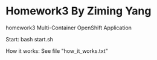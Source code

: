 # Homework3 By Ziming Yang
homework3 Multi-Container OpenShift Application

Start:
bash start.sh

How it works:
See file "how_it_works.txt"

